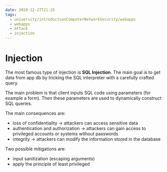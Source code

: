 ```yaml
---
date: 2020-12-27T21:25
tags:
  - university/introductionComputerNetworkSecurity/webapps
  - webapps
  - attack
  - injection
---
```


# Injection
The most famous type of injection is **SQL Injection**. The main goal is to get data from app db by tricking the SQL interpreter with a carefully crafted query.

The main problem is that client inputs SQL code using parameters (for example a form). Then these parameters are used to dynamically construct SQL queries.

The main consequences are:

* loss of confidentiality → attackers can access sensitive data
* authentication and authorization → attackers can gain access to privileged accounts or systems without passwords
* integrity → attackers can modify the information stored in the database

Two possible mitigations are:

* input sanitization (escaping arguments)
* apply the principle of least privileged
